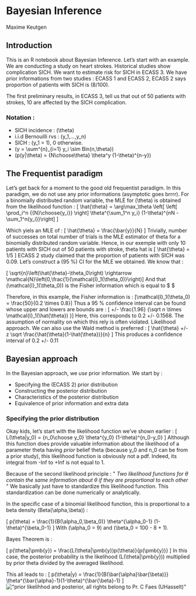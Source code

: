 Bayesian Inference
================
Maxime Keutgen

## Introduction

This is an R notebook about Bayesian Inference. Let’s start with an
example. We are conducting a study on heart strokes. Historical studies
show complication SICH. We want to estimate risk for SICH in ECASS 3. We
have prior informations from two studies : ECASS 1 and ECASS 2, ECASS 2
says proportion of patients with SICH is \(8/100\).

The first preliminary results, in ECASS 3, tell us that out of 50
patients with strokes, 10 are affected by the SICH complication.

### Notation :

  - SICH incidence : \(\theta\)
  - i.i.d Bernouilli rvs : \(y_1,...,y_n\)
  - SICH : \(y_1 = 1\), 0 otherwise.
  - \(y = \sum^{n}_{i=1} y_i \sim Bin(n,\theta)\)
  - \(p(y|\theta) = {N\choose\theta} \theta^y (1-\theta)^{n-y}\)

## The Frequentist paradigm

Let’s get back for a moment to the good old frequentist paradigm. In
this paradigm, we do not use any prior informations (asymptotic goes
brrrr). For a binomially distributed random variable, the MLE for
\(\theta\) is obtained from the likelihood function :
\[ \hat{\theta} = \arg\max_\theta \left[ \left[ \prod_i^n {{N}\choose{y_i}} \right] \theta^{\sum_1^n y_i} (1-\theta)^{nN - \sum_1^n{y_i}}\right] \]

Which yiels an MLE of : \[ \hat{\theta} = \frac{\bar{y}}{N}  \]
Trivially, number of successes on total number of trials is the MLE
estimator of theta for a binomially distributed random variable. Hence,
in our exemple with only 10 patients with SICH out of 50 patients with
stroke, theta hat is \[ \hat{\theta} = 1/5 \] ECASS 2 study claimed that
the proportion of patients with SICH was 0.09. Let’s construct a
\(95 \%\) CI for the MLE we obtained. We know that :

\[ \sqrt{n}\left(\hat{\theta}-\theta_0\right) \rightarrow \mathcal{N}\left(0,\frac{1}{\mathcal{I}_1(\theta_0)}\right)\]
And that \(\mathcal{I}_1(\theta_0)\) is the Fisher information which is
equal to $ $

Therefore, in this example, the Fisher information is :
\[\mathcal{I}_1(\theta_0) = \frac{50}{0.2 \times 0.8}\] Thus a 95 %
confidence interval can be found whose upper and lowers are bounds are :
\[ +/- \frac{1.96}  {\sqrt n \times \mathcal{I}_1(\hat{\theta}) }\]
Here, this corresponds to 0.2 +/- 0.1568. The assumption of normality on
which this rely is often violated. Likelihood approach. We can also use
the Wald method is preferred :
\[ \hat{\theta} +/- z \sqrt \frac{\hat{\theta}(1-\hat{\theta})}{n} \]
This produces a confidence interval of 0.2 +/- 0.11

## Bayesian approach

In the Bayesian approach, we *use* prior information. We start by :

  - Specifying the (ECASS 2) prior distribution
  - Constructing the posterior distribution
  - Characteristics of the posterior distribution
  - Equivalence of prior information and extra data

### Specifying the prior distribution

Okay kids, let’s start with the likelihood function we’ve shown earlier
:
\[ L(\theta|y_0) = {n_0\choose y_0} \theta^{y_0} (1-\theta)^{n_0-y_0} \]
Although this function does provide valuable information about the
likelihood of a parameter theta having *prior* belief theta (because
y\_0 and n\_0 can be from a prior study), this likelihood function is
obviously not a pdf. Indeed, its integral from -Inf to +Inf is not equal
to 1.

Because of the second likelihood principle : " *Two likelihood functions
for θ contain the same information about θ if they are proportional to
each other* " We basically just have to standardize this likelihood
function. This standardization can be done numerically or analytically.

In the specific case of a binomial likelihood function, this is
proportional to a beta density \(Beta(\alpha,\beta)\) :

\[ p(\theta) = \frac{1}{B(\alpha_0,\beta_0)} \theta^{\alpha_0-1} (1-\theta)^{\beta_0-1} \]
With \(\alpha_0 = 9\) and \(\beta_0 = 100 - 8 + 1\).

Bayes Theorem is :

\[ p(\theta|\pmb{y}) = \frac{L(\theta|\pmb{y})p(\theta)}{p(\pmb{y})}  \]
In this case, the posterior probability is the likelihood
\(L(\theta|\pmb{y})\) multiplied by prior theta divided by the averaged
likelihood.

This all leads to :
\[ p(\theta|y) = \frac{1}{B(\bar{\alpha}\bar{\beta)}} \theta^{\bar{\alpha}-1}(1-\theta)^{\bar{\beta}-1} \]
![“prior likelihhod and posterior, all rights belong to Pr. C Faes
(UHasselt)”](priorlikelihoodposterior.png)
